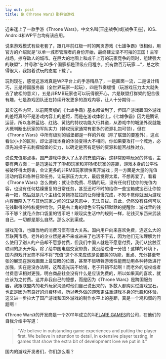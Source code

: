 ```yaml
---
lay out: post
title: 像《Throne Wars》那样做游戏
---
```


近来迷上了一款手游《Throne Wars》，中文名叫[王座战争]或[战争王座]，iOS、Android和WP平台均有该应用。

说来游戏模式有些老套了，跟几年前红极一时的网页游戏《七雄争霸》很相似，用官方的介绍就是“以单一城市管理者的身份开始，最终建立坚不可摧的王国！主宰战场，掠夺敌人的城市。在巨大的地图上和成千上万的玩家竞争的同时，组建强大的联盟”，并号称”在20多个国家都是顶级应用程序，拥有数百万玩家....”，总之吹得很大，我抱着试玩的态度下载了。

玩到现在，感觉这游戏真是WP平台上的手游精品了，一是画面一流，二是设计精巧，三是跨国服务器（全世界玩家一起玩），四是节奏缓慢（玩游戏压力太大就失去了放松的意义），五是非RMB玩家也可以玩得很开心，六是联盟打群架的配合很有趣，七是游戏团队还在持续开发更多的游戏内容，让人十分期待....

其实这些内容，以前网页版的《七雄争霸》基本都做到了，但国产游戏跟国外游戏的差距真的不是游戏内容上的差距，而是在游戏体验上。《七雄争霸》因为是腾讯运营，所以各种蓝钻、红钻、黄钻的特权功能大行其道，从游戏中的城堡外观就能大概判断出玩家的军队实力（特权玩家通常有更多的资源礼包可领），但在《Throne Wars》中所有级别的城堡都是一样的外观（除了联盟的要塞外），这点看似小小的区别，却让游戏本身的体验变得大不相同，你如果要攻打一个城池，必须先派探子去刺探城堡的实力，以确定是否有足够的资源和能否战胜对方。

说说充值那点事。国产游戏中嵌入了太多的充值内容，这非常影响玩家的体验，主要有两方面：一是迅速拉开了RMB玩家和非RMB玩家的差距，游戏本身的公平性被破坏得太厉害，会让更多的非RMB玩家很快离开游戏；另一方面是大量的充值活动内容和各种日常任务，让玩家压力太大，最后觉得太累，不想再爱了。看看《Throne Wars》怎么做的：就让你免费、尽情的玩，没有任何打扰你的充值内容，也没有任何枯燥重复的日常任务，甚至还时不时的给你一些宝箱或宝石让你惊喜一把，然后就是几个主线任务拖拖拉拉的让你慢慢完成，不知不觉你就因为游戏内容而陷入了与其他玩家之间的江湖恩怨中，无法自拔。自此，仍然没有任何可以花钱取得的特权提供给你，只是右上角的绿色宝石按钮默默的提醒你：游戏里的钱币不够？就花点你口袋里的钱币吧！跟现实生活中的规则一样，花钱买东西来武装自己，一切都是那么自然，那么水到渠成。

游戏充值，也跟当地的消费习惯有很大关系。国内用户向来喜欢免费，连这么大的互联网市场，老外的企业愣是进不来或进来了也活不下去，因为他们无法理解为什么使用了别人的产品却不愿意付费，但我们中国人就是不愿意付费，我们从接触互联网的那天开始，除了给中国电信交宽带费，就没给过谁一分钱！这样的环境下，国内游戏开发商不得不将“充值”这个本来应该是设置类的功能，重点、充分甚至夸张的展现在游戏画面上最显眼的位置，甚至不惜牺牲游戏性能而动用各种特效进行加强，实在是没办法啊，这帮逼光玩不给钱，老子开销不起啊！而老外的版权或者付费意识相对更强，明白商品社会没有什么是应该免费的，所以如果真的喜欢，就应该为之付费。这并非我自己的臆想，而是因为《Throne Wars》是跨国服务器，我跟联盟内的老外玩家沟通时他们自己说出来的，多数人都购买过游戏宝石。也正是因为有良好的消费环境，所以老外做的游戏更注重游戏本身的乐趣和体验，这又进一步拉大了国产游戏和国外游戏的制作水平上的差距，真是一个鸡和蛋的问题啊！

《Throne Wars》的开发商是一个2011年成立的叫[FLARE GAMES](http://throne-wars.com/#made-by-flaregames)的公司，在他们的自我介绍中写道：

> “We believe in outstanding game experiences and putting the player first. We believe in attention to detail, in extensive player testing, in games that show the extra bit of development love we put in it.”

国内的游戏开发者们，你们怎么看？
